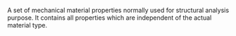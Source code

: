 A set of mechanical material properties normally used for structural analysis purpose. It contains all properties which are independent of the actual material type.